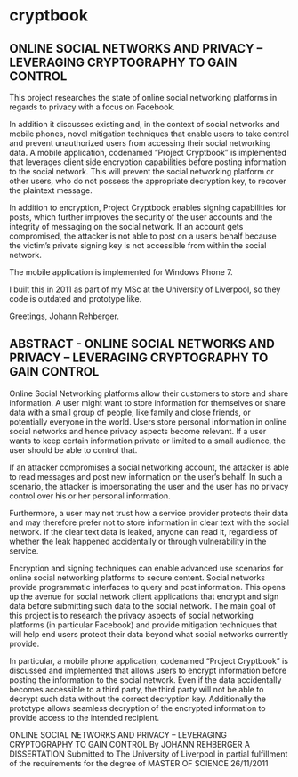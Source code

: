 # cryptbook

## ONLINE SOCIAL NETWORKS AND PRIVACY – LEVERAGING CRYPTOGRAPHY TO GAIN CONTROL 

This project researches the state of online social networking platforms in regards to privacy with a focus on Facebook. 

In addition it discusses existing and, in the context of social networks and mobile phones, novel mitigation techniques that enable users to take control and prevent unauthorized users from accessing their social networking data. A mobile application, codenamed “Project Cryptbook” is implemented that leverages client side encryption capabilities before posting information to the social network. This will prevent the social networking platform or other users, who do not possess the appropriate decryption key, to recover the plaintext message. 

In addition to encryption, Project Cryptbook enables signing capabilities for posts, which further improves the security of the user accounts and the integrity of messaging on the social network. If an account gets compromised, the attacker is not able to post on a user’s behalf because the victim’s private signing key is not accessible from within the social network.

The mobile application is implemented for Windows Phone 7. 

I built this in 2011 as part of my MSc at the University of Liverpool, so they code is outdated and prototype like.

Greetings,
Johann Rehberger.




## ABSTRACT - ONLINE SOCIAL NETWORKS AND PRIVACY – LEVERAGING CRYPTOGRAPHY TO GAIN CONTROL 

Online Social Networking platforms allow their customers to store and share information. A user might want to store information for themselves or share data with a small group of people, like family and close friends, or potentially everyone in the world. Users store personal information in online social networks and hence privacy aspects become relevant. If a user wants to keep certain information private or limited to a small audience, the user should be able to control that.

If an attacker compromises a social networking account, the attacker is able to read messages and post new information on the user’s behalf. In such a scenario, the attacker is impersonating the user and the user has no privacy control over his or her personal information.

Furthermore, a user may not trust how a service provider protects their data and may therefore prefer not to store information in clear text with the social network. If the clear text data is leaked, anyone can read it, regardless of whether the leak happened accidentally or through vulnerability in the service.

Encryption and signing techniques can enable advanced use scenarios for online social networking platforms to secure content. Social networks provide programmatic interfaces to query and post information. This opens up the avenue for social network client applications that encrypt and sign data before submitting such data to the social network. The main goal of this project is to research the privacy aspects of social networking platforms (in particular Facebook) and provide mitigation techniques that will help end users protect their data beyond what social networks currently provide.

In particular, a mobile phone application, codenamed “Project Cryptbook” is discussed and implemented that allows users to encrypt information before posting the information to the social network. Even if the data accidentally becomes accessible to a third party, the third party will not be able to decrypt such data without the correct decryption key. Additionally the prototype allows seamless decryption of the encrypted information to provide access to the intended recipient.

ONLINE SOCIAL NETWORKS AND PRIVACY – LEVERAGING CRYPTOGRAPHY TO GAIN CONTROL By JOHANN REHBERGER A DISSERTATION Submitted to The University of Liverpool in partial fulfillment of the requirements for the degree of MASTER OF SCIENCE 26/11/2011
